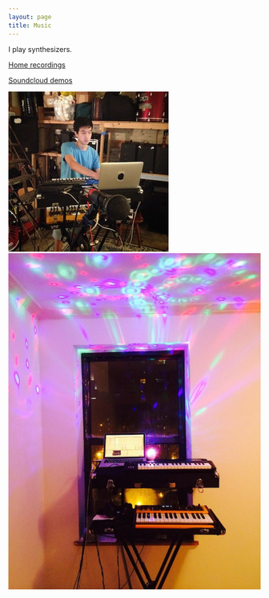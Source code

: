 ```yaml
---
layout: page
title: Music
---
```


I play synthesizers.

[Home recordings](https://screwpine.bandcamp.com/music)

[Soundcloud demos](https://soundcloud.com/benguo)

![synth](/assets/synthtagram.jpg)
![synth rig](/assets/synth-rig.jpg)
